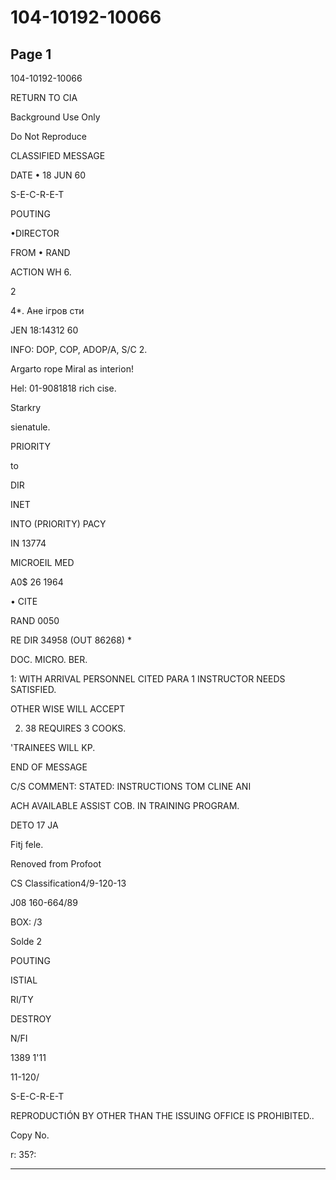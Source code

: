 # 104-10192-10066

## Page 1

104-10192-10066

RETURN TO CIA

Background Use Only

Do Not Reproduce

CLASSIFIED MESSAGE

DATE • 18 JUN 60

S-E-C-R-E-T

POUTING

•DIRECTOR

FROM • RAND

ACTION WH 6.

2

4*. Ане ігров сти

JEN 18:14312 60

INFO: DOP, COP, ADOP/A, S/C 2.

Argarto rope Miral as interion!

Hel: 01-9081818 rich cise.

Starkry

sienatule.

PRIORITY

to

DIR

INET

INTO (PRIORITY) PACY

IN 13774

MICROEIL MED

A0$ 26 1964

• CITE

RAND 0050

RE DIR 34958 (OUT 86268) *

DOC. MICRO. BER.

1: WITH ARRIVAL PERSONNEL CITED PARA 1 INSTRUCTOR NEEDS SATISFIED.

OTHER WISE WILL ACCEPT

2. 38 REQUIRES 3 COOKS.

'TRAINEES WILL KP.

END OF MESSAGE

C/S COMMENT: STATED: INSTRUCTIONS TOM CLINE ANI

ACH AVAILABLE ASSIST COB. IN TRAINING PROGRAM.

DETO 17 JA

Fitj fele.

Renoved from Profoot

CS Classification4/9-120-13

J08 160-664/89

BOX: /3

Solde 2

POUTING

ISTIAL

RI/TY

DESTROY

N/FI

1389 1'11

11-120/

S-E-C-R-E-T

REPRODUCTIÓN BY OTHER THAN THE ISSUING OFFICE IS PROHIBITED..

Copy No.

r: 35?:

---

